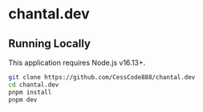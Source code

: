 # chantal.dev

## Running Locally

This application requires Node.js v16.13+.

```bash
git clone https://github.com/CessCode888/chantal.dev
cd chantal.dev
pnpm install
pnpm dev
```
